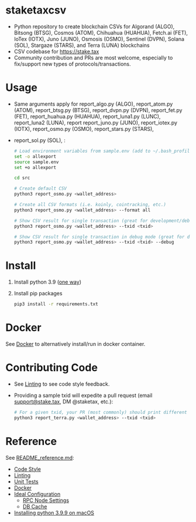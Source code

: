 
# staketaxcsv

* Python repository to create blockchain CSVs for Algorand (ALGO), Bitsong (BTSG), Cosmos (ATOM), Chihuahua (HUAHUA), 
  Fetch.ai (FET), IoTex (IOTX), Juno (JUNO), Osmosis (OSMO), Sentinel (DVPN), Solana (SOL),
  Stargaze (STARS), and Terra (LUNA) blockchains
* CSV codebase for <https://stake.tax>
* Community contribution and PRs are most welcome, especially to fix/support new types of
  protocols/transactions.
  
# Usage

* Same arguments apply for report_algo.py (ALGO), report_atom.py (ATOM), report_btsg.py (BTSG), report_dvpn.py (DVPN),
  report_fet.py (FET), report_huahua.py (HUAHUA), report_luna1.py (LUNC), report_luna2 (LUNA), 
  report report_juno.py (JUNO), report_iotex.py (IOTX), report_osmo.py (OSMO), report_stars.py (STARS), 
* report_sol.py (SOL), :

  ```sh
  # Load environment variables from sample.env (add to ~/.bash_profile or ~/.bashrc to avoid doing every time)
  set -o allexport
  source sample.env
  set +o allexport
  
  cd src
  
  # Create default CSV
  python3 report_osmo.py <wallet_address>
  
  # Create all CSV formats (i.e. koinly, cointracking, etc.)
  python3 report_osmo.py <wallet_address> --format all
  
  # Show CSV result for single transaction (great for development/debugging)
  python3 report_osmo.py <wallet_address> --txid <txid>
  
  # Show CSV result for single transaction in debug mode (great for development/debugging)
  python3 report_osmo.py <wallet_address> --txid <txid> --debug
  ```

# Install

  1. Install python 3.9 ([one way](README_reference.md#installing-python-39-on-macos))
  1. Install pip packages

     ```sh
     pip3 install -r requirements.txt
     ```

# Docker

See [Docker](README_reference.md#docker) to alternatively install/run in docker container.

# Contributing Code

* See [Linting](README_reference.md#linting) to see code style feedback.
* Providing a sample txid will expedite a pull request (email support@stake.tax,
  DM @staketax, etc.):

  ```sh
  # For a given txid, your PR (most commonly) should print different output before/after:
  python3 report_terra.py <wallet_address> --txid <txid>
  ```

# Reference

See [README_reference.md](README_reference.md):

* [Code Style](README_reference.md#code-style)
* [Linting](README_reference.md#linting)
* [Unit Tests](README_reference.md#unit-tests)
* [Docker](README_reference.md#docker)
* [Ideal Configuration](README_reference.md#ideal-configuration)
  * [RPC Node Settings](README_reference.md#rpc-node-settings)
  * [DB Cache](README_reference.md#db-cache)
* [Installing python 3.9.9 on macOS](README_reference.md#installing-python-39-on-macos)
